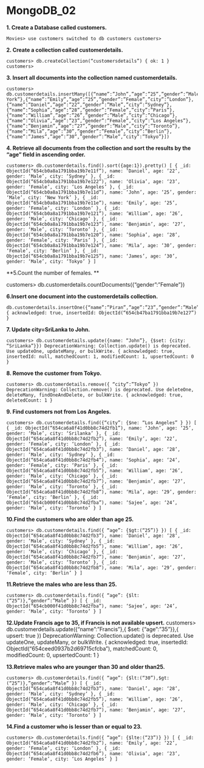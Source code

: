 # MongoDB_02
**1. Create a Database called customers.**

    Movies> use customers switched to db customers customers>
    
**2. Create a collection called customerdetails.**

    customers> db.createCollection(“customersdetails”) { ok: 1 } customers>

**3. Insert all documents into the collection named   customerdetails.**

    customers> db.customerdetails.insertMany([{“name”:”John”,”age”:”25”,”gender”:”Male”,”city”:”New York”},{“name”:”Emily”,”age”:”25”,”gender”:”Female”,”city”:”London”},            {“name”:”Daniel”,”age”:”22”,”gender”:”Male”,”city”:”Sydney”},{“name”:”Sophia”,”age”:”28”,”gender”:”Female”,”city”:”Paris”},{“name”:”William”,”age”:”26”,”gender”:”Male”,”city”:”Chicago”},{“name”:”Olivia”,”age”:”23”,”gender”:”Female”,”city”:”Los Angeles”},{“name”:”Benjamin”,”age”:”27”,”gender”:”Male”,”city”:”Toronto”},{“name”:”Mila”,”age”:”30”,”gender”:”Female”,”city”:”Berlin”},{“name”:”James”,”age”:”30”,”gender”:”Male”,”city”:”Tokyo”}]) 

**4. Retrieve all documents from the collection and sort the results by the “age” field    in ascending order.**

    customers> db.customerdetails.find().sort({age:1}).pretty() [ { _id: ObjectId(“654cb0a8a1791bba19b7e11f”), name: ‘Daniel’, age: ‘22’, gender: ‘Male’, city: ‘Sydney’ }, { _id:     ObjectId(“654cb0a8a1791bba19b7e122”), name: ‘Olivia’, age: ‘23’, gender: ‘Female’, city: ‘Los Angeles’ }, { _id: ObjectId(“654cb0a8a1791bba19b7e11d”), name: ‘John’, age: ‘25’, gender: ‘Male’, city: ‘New York’ }, { _id: ObjectId(“654cb0a8a1791bba19b7e11e”), name: ‘Emily’, age: ‘25’, gender: ‘Female’, city: ‘London’ }, { _id: ObjectId(“654cb0a8a1791bba19b7e121”), name: ‘William’, age: ‘26’, gender: ‘Male’, city: ‘Chicago’ }, { _id: ObjectId(“654cb0a8a1791bba19b7e123”), name: ‘Benjamin’, age: ‘27’, gender: ‘Male’, city: ‘Toronto’ }, { _id: ObjectId(“654cb0a8a1791bba19b7e120”), name: ‘Sophia’, age: ‘28’, gender: ‘Female’, city: ‘Paris’ }, { _id: ObjectId(“654cb0a8a1791bba19b7e124”), name: ‘Mila’, age: ‘30’, gender: ‘Female’, city: ‘Berlin’ }, { _id: ObjectId(“654cb0a8a1791bba19b7e125”), name: ‘James’, age: ‘30’, gender: ‘Male’, city: ‘Tokyo’ } ]

**5.Count the number of females. **

customers> db.customerdetails.countDocuments({“gender”:”Female”})

**6.Insert one document into the customerdetails collection.**

    db.customerdetails.insertOne({“name”:”Piran”,”age”:”23”,”gender”:”Male”,”city”:”Kopay”}) { acknowledged: true, insertedId: ObjectId(“654cb47ba1791bba19b7e127”) }

**7. Update city=SriLanka to John.**

    customers> db.customerdetails.update({name: “John”}, {$set: {city: “SriLanka”}}) DeprecationWarning: Collection.update() is deprecated. Use updateOne, updateMany, or bulkWrite. { acknowledged: true, insertedId: null, matchedCount: 1, modifiedCount: 1, upsertedCount: 0 }

**8. Remove the customer from Tokyo.**

    customers> db.customerdetails.remove({ “city”:”Tokyo” }) DeprecationWarning: Collection.remove() is deprecated. Use deleteOne, deleteMany, findOneAndDelete, or bulkWrite. { acknowledged: true, deletedCount: 1 }

**9. Find customers not from Los Angeles.**

    customers> db.customerdetails.find({“city”: {$ne: “Los Angeles” } }) [ { _id: ObjectId(“654ca6a8f41d0bb8c74d2fb1”), name: ‘John’, age: ‘25’, gender: ‘Male’, city: ‘Srilanka’ }, { _id: ObjectId(“654ca6a8f41d0bb8c74d2fb2”), name: ‘Emily’, age: ‘22’, gender: ‘Female’, city: ‘London’ }, { _id: ObjectId(“654ca6a8f41d0bb8c74d2fb3”), name: ‘Daniel’, age: ‘28’, gender: ‘Male’, city: ‘Sydney’ }, { _id: ObjectId(“654ca6a8f41d0bb8c74d2fb4”), name: ‘Sophia’, age: ‘24’, gender: ‘Female’, city: ‘Paris’ }, { _id: ObjectId(“654ca6a8f41d0bb8c74d2fb5”), name: ‘William’, age: ‘26’, gender: ‘Male’, city: ‘Chicago’ }, { _id: ObjectId(“654ca6a8f41d0bb8c74d2fb7”), name: ‘Benjamin’, age: ‘27’, gender: ‘Male’, city: ‘Toronto’ }, { _id: ObjectId(“654ca6a8f41d0bb8c74d2fb8”), name: ‘Mila’, age: ‘29’, gender: ‘Female’, city: ‘Berlin’ }, { _id: ObjectId(“654cb000f41d0bb8c74d2fba”), name: ‘Sajee’, age: ‘24’, gender: ‘Male’, city: ‘Toronto’ } ]
    
**10.Find the customers who are older than age 25.**

    customers> db.customerdetails.find({ “age”: {$gt:(“25”)} }) [ { _id: ObjectId(“654ca6a8f41d0bb8c74d2fb3”), name: ‘Daniel’, age: ‘28’, gender: ‘Male’, city: ‘Sydney’ }, { _id: ObjectId(“654ca6a8f41d0bb8c74d2fb5”), name: ‘William’, age: ‘26’, gender: ‘Male’, city: ‘Chicago’ }, { _id: ObjectId(“654ca6a8f41d0bb8c74d2fb7”), name: ‘Benjamin’, age: ‘27’, gender: ‘Male’, city: ‘Toronto’ }, { _id: ObjectId(“654ca6a8f41d0bb8c74d2fb8”), name: ‘Mila’, age: ‘29’, gender: ‘Female’, city: ‘Berlin’ } ]
    
**11.Retrieve the males who are less than 25.**

    customers> db.customerdetails.find({ “age”: {$lt:(“25”)},”gender”:”Male” }) [ { _id: ObjectId(“654cb000f41d0bb8c74d2fba”), name: ‘Sajee’, age: ‘24’, gender: ‘Male’, city: ‘Toronto’ } ]
    
**12.Update Francis age to 35, if Francis is not available upsert.**
    customers> db.customerdetails.update({“name”:”Francis”},{ $set: {“age”:”35”}},{ upsert: true }) DeprecationWarning: Collection.update() is deprecated. Use updateOne, updateMany, or bulkWrite. { acknowledged: true, insertedId: ObjectId(“654ceed0937b2d69715cfcba”), matchedCount: 0, modifiedCount: 0, upsertedCount: 1 }

    
**13.Retrieve males who are younger than 30 and older than25.**

    customers> db.customerdetails.find({ “age”: {$lt:(“30”),$gt:(“25”)},”gender”:”Male” }) [ { _id: ObjectId(“654ca6a8f41d0bb8c74d2fb3”), name: ‘Daniel’, age: ‘28’, gender: ‘Male’, city: ‘Sydney’ }, { _id: ObjectId(“654ca6a8f41d0bb8c74d2fb5”), name: ‘William’, age: ‘26’, gender: ‘Male’, city: ‘Chicago’ }, { _id: ObjectId(“654ca6a8f41d0bb8c74d2fb7”), name: ‘Benjamin’, age: ‘27’, gender: ‘Male’, city: ‘Toronto’ } ]
    
**14.Find a customer who is lesser than or equal to 23.**

    customers> db.customerdetails.find({ “age”: {$lte:(“23”)} }) [ { _id: ObjectId(“654ca6a8f41d0bb8c74d2fb2”), name: ‘Emily’, age: ‘22’, gender: ‘Female’, city: ‘London’ }, { _id: ObjectId(“654ca6a8f41d0bb8c74d2fb6”), name: ‘Olivia’, age: ‘23’, gender: ‘Female’, city: ‘Los Angeles’ } ]



